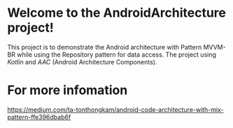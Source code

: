 # Welcome to the AndroidArchitecture project!
This project is to demonstrate the Android architecture with Pattern MVVM-BR while using the Repository pattern for data access. The project using *Kotlin* and *AAC* (Android Architecture Components).

# For more infomation
https://medium.com/ta-tonthongkam/android-code-architecture-with-mix-pattern-ffe396dbab6f

